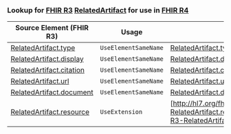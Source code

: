 ### Lookup for [FHIR R3](https://hl7.org/fhir/STU3/) [RelatedArtifact](https://hl7.org/fhir/STU3/RelatedArtifact.html) for use in [FHIR R4](https://hl7.org/fhir/R4/)

| Source Element (FHIR R3) | Usage | Target |
| -------------- | ----- | ------ |
| [RelatedArtifact.type](https://hl7.org/fhir/STU3/RelatedArtifact.html#resource) | `UseElementSameName` | [RelatedArtifact.type](https://hl7.org/fhir/R4/RelatedArtifact.html#resource) |
| [RelatedArtifact.display](https://hl7.org/fhir/STU3/RelatedArtifact.html#resource) | `UseElementSameName` | [RelatedArtifact.display](https://hl7.org/fhir/R4/RelatedArtifact.html#resource) |
| [RelatedArtifact.citation](https://hl7.org/fhir/STU3/RelatedArtifact.html#resource) | `UseElementSameName` | [RelatedArtifact.citation](https://hl7.org/fhir/R4/RelatedArtifact.html#resource) |
| [RelatedArtifact.url](https://hl7.org/fhir/STU3/RelatedArtifact.html#resource) | `UseElementSameName` | [RelatedArtifact.url](https://hl7.org/fhir/R4/RelatedArtifact.html#resource) |
| [RelatedArtifact.document](https://hl7.org/fhir/STU3/RelatedArtifact.html#resource) | `UseElementSameName` | [RelatedArtifact.document](https://hl7.org/fhir/R4/RelatedArtifact.html#resource) |
| [RelatedArtifact.resource](https://hl7.org/fhir/STU3/RelatedArtifact.html#resource) | `UseExtension` | [http://hl7.org/fhir/3.0/StructureDefinition/extension-RelatedArtifact.resource](StructureDefinition-ext-R3-RelatedArtifact.resource.html) |
